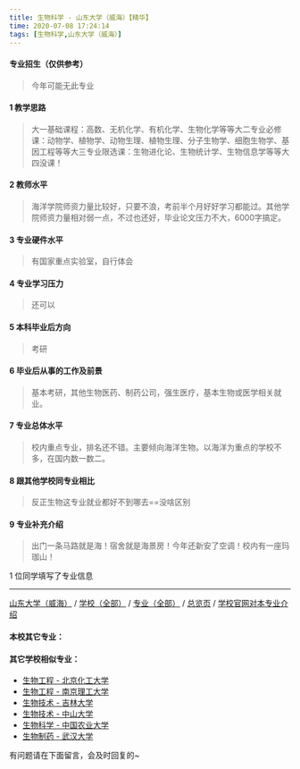 ```yaml
---
title: 生物科学 - 山东大学（威海）【精华】
time: 2020-07-08 17:24:14
tags: [生物科学,山东大学（威海）]
---
```

#### 专业招生（仅供参考）  
> 今年可能无此专业

#### 1 教学思路
> 大一基础课程：高数、无机化学、有机化学、生物化学等等大二专业必修课：动物学、植物学、动物生理、植物生理、分子生物学、细胞生物学、基因工程等等大三专业限选课：生物进化论、生物统计学、生物信息学等等大四没课！


#### 2 教师水平
> 海洋学院师资力量比较好，只要不浪，考前半个月好好学习都能过。其他学院师资力量相对弱一点，不过也还好，毕业论文压力不大，6000字搞定。


#### 3 专业硬件水平
> 有国家重点实验室，自行体会


#### 4 专业学习压力
> 还可以


#### 5 本科毕业后方向
> 考研


#### 6 毕业后从事的工作及前景
> 基本考研，其他生物医药、制药公司，强生医疗，基本生物或医学相关就业。


#### 7 专业总体水平
> 校内重点专业，排名还不错。主要倾向海洋生物。以海洋为重点的学校不多，在国内数一数二。


#### 8 跟其他学校同专业相比
> 反正生物这专业就业都好不到哪去==没啥区别


#### 9 专业补充介绍
> 出门一条马路就是海！宿舍就是海景房！今年还新安了空调！校内有一座玛珈山！

1 位同学填写了专业信息
***
[山东大学（威海）](https://univgo.github.io/2020/07/08/82e26b5bbaa0) / [学校（全部）](https://univgo.github.io/2020/07/08/3efa6bcca419) / [专业（全部）](https://univgo.github.io/2020/07/08/2d4c6d3552c2) / [总览页](https://univgo.github.io/2020/07/08/445daeb4fa00) / [学校官网对本专业介绍]()
#### 本校其它专业：
 
#### 其它学校相似专业：
- [生物工程 - 北京化工大学](https://univgo.github.io/2020/07/08/14e12a0e6efb)
- [生物工程 - 南京理工大学](https://univgo.github.io/2020/07/08/dd6447b13d12 )
- [生物技术 - 吉林大学](https://univgo.github.io/2020/07/08/0d127698a8aa)
- [生物技术 - 中山大学](https://univgo.github.io/2020/07/08/2e74c5267219)
- [生物科学 - 中国农业大学](https://univgo.github.io/2020/07/08/e0a544629645)
- [生物制药 - 武汉大学](https://univgo.github.io/2020/07/08/425b77a69893)


有问题请在下面留言，会及时回复的~
